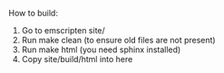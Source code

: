 
How to build:

1. Go to emscripten site/
2. Run make clean (to ensure old files are not present)
3. Run make html  (you need sphinx installed)
4. Copy site/build/html into here


